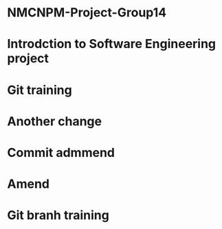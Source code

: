 # NMCNPM-Project-Group14
# Introdction to Software Engineering project
# Git training
# Another change
# Commit admmend
# Amend 
# Git branh training
